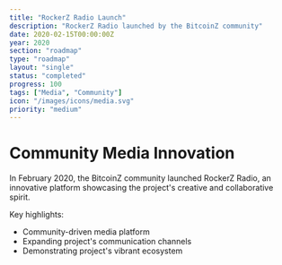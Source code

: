 ```yaml
---
title: "RockerZ Radio Launch"
description: "RockerZ Radio launched by the BitcoinZ community"
date: 2020-02-15T00:00:00Z
year: 2020
section: "roadmap"
type: "roadmap"
layout: "single"
status: "completed"
progress: 100
tags: ["Media", "Community"]
icon: "/images/icons/media.svg"
priority: "medium"
---
```


# Community Media Innovation

In February 2020, the BitcoinZ community launched RockerZ Radio, an innovative platform showcasing the project's creative and collaborative spirit.

Key highlights:
- Community-driven media platform
- Expanding project's communication channels
- Demonstrating project's vibrant ecosystem
